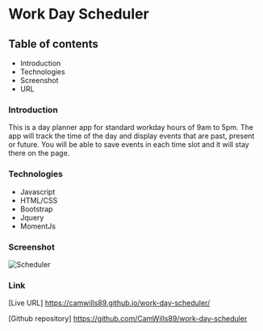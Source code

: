 # Work Day Scheduler

## Table of contents
* Introduction
* Technologies
* Screenshot
* URL

### Introduction
This is a day planner app for standard workday hours of 9am to 5pm. The app will track the time of the day and display events that are past, present or future. You will be able to save events in each time slot and it will stay there on the page.

### Technologies
* Javascript
* HTML/CSS
* Bootstrap
* Jquery
* MomentJs

### Screenshot
![Scheduler](https://user-images.githubusercontent.com/68020747/91641663-84092680-e9eb-11ea-86fc-6f22588d4893.PNG)

### Link

[Live URL] https://camwills89.github.io/work-day-scheduler/

[Github repository] https://github.com/CamWills89/work-day-scheduler

